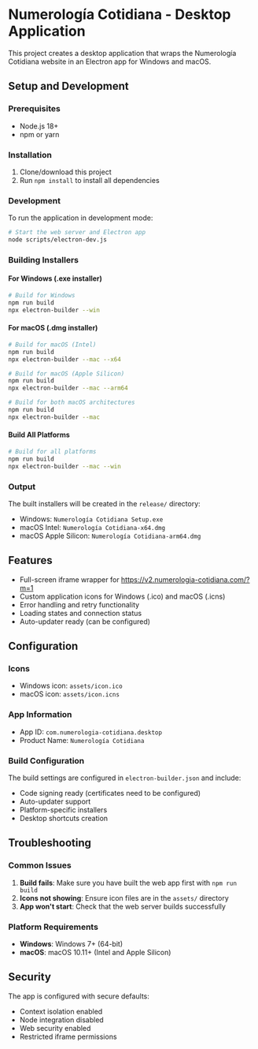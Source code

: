 # Numerología Cotidiana - Desktop Application

This project creates a desktop application that wraps the Numerología Cotidiana website in an Electron app for Windows and macOS.

## Setup and Development

### Prerequisites
- Node.js 18+ 
- npm or yarn

### Installation
1. Clone/download this project
2. Run `npm install` to install all dependencies

### Development
To run the application in development mode:
```bash
# Start the web server and Electron app
node scripts/electron-dev.js
```

### Building Installers

#### For Windows (.exe installer)
```bash
# Build for Windows
npm run build
npx electron-builder --win
```

#### For macOS (.dmg installer)
```bash
# Build for macOS (Intel)
npm run build
npx electron-builder --mac --x64

# Build for macOS (Apple Silicon)
npm run build  
npx electron-builder --mac --arm64

# Build for both macOS architectures
npm run build
npx electron-builder --mac
```

#### Build All Platforms
```bash
# Build for all platforms
npm run build
npx electron-builder --mac --win
```

### Output
The built installers will be created in the `release/` directory:
- Windows: `Numerología Cotidiana Setup.exe`
- macOS Intel: `Numerología Cotidiana-x64.dmg`
- macOS Apple Silicon: `Numerología Cotidiana-arm64.dmg`

## Features
- Full-screen iframe wrapper for https://v2.numerologia-cotidiana.com/?m=1
- Custom application icons for Windows (.ico) and macOS (.icns)
- Error handling and retry functionality
- Loading states and connection status
- Auto-updater ready (can be configured)

## Configuration

### Icons
- Windows icon: `assets/icon.ico`
- macOS icon: `assets/icon.icns`

### App Information
- App ID: `com.numerologia-cotidiana.desktop`
- Product Name: `Numerología Cotidiana`

### Build Configuration
The build settings are configured in `electron-builder.json` and include:
- Code signing ready (certificates need to be configured)
- Auto-updater support
- Platform-specific installers
- Desktop shortcuts creation

## Troubleshooting

### Common Issues
1. **Build fails**: Make sure you have built the web app first with `npm run build`
2. **Icons not showing**: Ensure icon files are in the `assets/` directory
3. **App won't start**: Check that the web server builds successfully

### Platform Requirements
- **Windows**: Windows 7+ (64-bit)
- **macOS**: macOS 10.11+ (Intel and Apple Silicon)

## Security
The app is configured with secure defaults:
- Context isolation enabled
- Node integration disabled
- Web security enabled
- Restricted iframe permissions